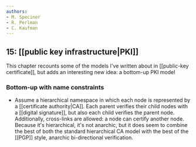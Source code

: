 ```yaml
---
authors:
- M. Speciner
- R. Perlman
- C. Kaufman
---
```

## 15: [[public key infrastructure|PKI]]
This chapter recounts some of the models I've written about in [[public-key certificate]], but adds an interesting new idea: a bottom-up PKI model

### Bottom-up with name constraints
- Assume a hierarchical namespace in which each node is represented by a [[certificate authority|CA]]. Each parent verifies their child nodes with a [[digital signature]], but also each child verifies the parent node. Additionally, cross-links are allowed: a node can certify another node. Because it's hierarchical, it's not anarchic, but it does seem to combine the best of both the standard hierarchical CA model with the best of the [[PGP]] style, anarchic bi-directional verification.